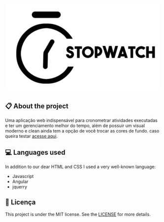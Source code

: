 
<h1 align="center">
    <img src="imagens/stopwatch-logo.png" alt="Word Converter" width="500px" />
</h1>

## :clipboard: About the project

Uma aplicação web indispensável para cronometrar atividades executadas e ter um gerenciamento melhor do tempo, além de possuir um visual moderno e clean ainda tem a opção de  você trocar as cores de fundo. caso queira testar [acesse aqui](https://jhonywalker-pixel.github.io/stopwatch-color/).

## :computer: Languages used

In addition to our dear HTML and CSS I used a very well-known language:
* Javascript
* Angular
* jquerry


## :book: Licença

This project is under the MIT license. See the [LICENSE](LICENSE.md) for more details.
